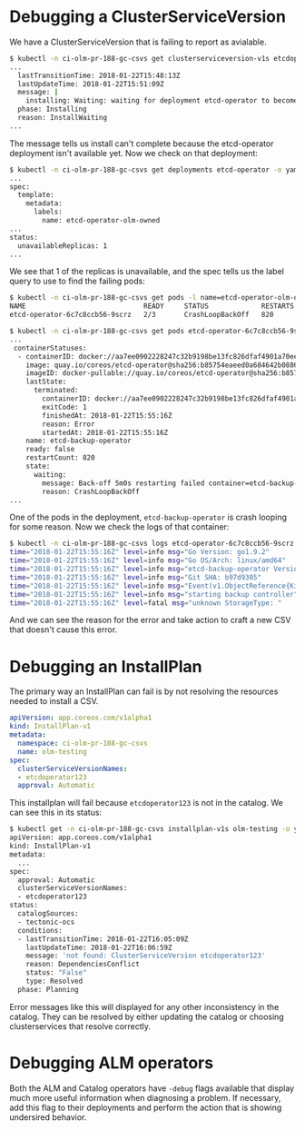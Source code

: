 # Debugging a ClusterServiceVersion

We have a ClusterServiceVersion that is failing to report as avialable.

```sh
$ kubectl -n ci-olm-pr-188-gc-csvs get clusterserviceversion-v1s etcdoperator.v0.8.1 -o yaml
...
  lastTransitionTime: 2018-01-22T15:48:13Z
  lastUpdateTime: 2018-01-22T15:51:09Z
  message: |
    installing: Waiting: waiting for deployment etcd-operator to become ready: Waiting for rollout to finish: 0 of 1 updated replicas are available...
  phase: Installing
  reason: InstallWaiting
...
```

The message tells us install can't complete because the etcd-operator deployment isn't available yet. Now we check on that deployment:

```sh
$ kubectl -n ci-olm-pr-188-gc-csvs get deployments etcd-operator -o yaml
...
spec:
  template:
    metadata:
      labels:
        name: etcd-operator-olm-owned
...
status:
  unavailableReplicas: 1
...
```

We see that 1 of the replicas is unavailable, and the spec tells us the label query to use to find the failing pods:

```sh
$ kubectl -n ci-olm-pr-188-gc-csvs get pods -l name=etcd-operator-olm-owned                                                                                         1 ↵
NAME                             READY     STATUS             RESTARTS   AGE
etcd-operator-6c7c8ccb56-9scrz   2/3       CrashLoopBackOff   820        2d

$ kubectl -n ci-olm-pr-188-gc-csvs get pods etcd-operator-6c7c8ccb56-9scrz -o yaml
...
 containerStatuses:
  - containerID: docker://aa7ee0902228247c32b9198be13fc826dfaf4901a70ee84f31582c284721a110
    image: quay.io/coreos/etcd-operator@sha256:b85754eaeed0a684642b0886034742234d288132dc6439b8132e9abd7a199de0
    imageID: docker-pullable://quay.io/coreos/etcd-operator@sha256:b85754eaeed0a684642b0886034742234d288132dc6439b8132e9abd7a199de0
    lastState:
      terminated:
        containerID: docker://aa7ee0902228247c32b9198be13fc826dfaf4901a70ee84f31582c284721a110
        exitCode: 1
        finishedAt: 2018-01-22T15:55:16Z
        reason: Error
        startedAt: 2018-01-22T15:55:16Z
    name: etcd-backup-operator
    ready: false
    restartCount: 820
    state:
      waiting:
        message: Back-off 5m0s restarting failed container=etcd-backup-operator pod=etcd-operator-6c7c8ccb56-9scrz_ci-olm-pr-188-gc-csvs(3084f195-fd38-11e7-b3ea-0aae23d78648)
        reason: CrashLoopBackOff
...
```

One of the pods in the deployment, `etcd-backup-operator` is crash looping for some reason. Now we check the logs of that container:

```sh
$ kubectl -n ci-olm-pr-188-gc-csvs logs etcd-operator-6c7c8ccb56-9scrz etcd-backup-operator                                                                         1 ↵
time="2018-01-22T15:55:16Z" level=info msg="Go Version: go1.9.2"
time="2018-01-22T15:55:16Z" level=info msg="Go OS/Arch: linux/amd64"
time="2018-01-22T15:55:16Z" level=info msg="etcd-backup-operator Version: 0.8.1"
time="2018-01-22T15:55:16Z" level=info msg="Git SHA: b97d9305"
time="2018-01-22T15:55:16Z" level=info msg="Event(v1.ObjectReference{Kind:"Endpoints", Namespace:"ci-olm-pr-188-gc-csvs", Name:"etcd-backup-operator", UID:"328b063e-fd38-11e7-b021-122952f9fac4", APIVersion:"v1", ResourceVersion:"11570590", FieldPath:""}): type: 'Normal' reason: 'LeaderElection' etcd-operator-6c7c8ccb56-9scrz became leader"
time="2018-01-22T15:55:16Z" level=info msg="starting backup controller" pkg=controller
time="2018-01-22T15:55:16Z" level=fatal msg="unknown StorageType: "
```

And we can see the reason for the error and take action to craft a new CSV that doesn't cause this error.

# Debugging an InstallPlan

The primary way an InstallPlan can fail is by not resolving the resources needed to install a CSV.

```yaml
apiVersion: app.coreos.com/v1alpha1
kind: InstallPlan-v1
metadata:
  namespace: ci-olm-pr-188-gc-csvs
  name: olm-testing
spec:
  clusterServiceVersionNames:
  - etcdoperator123
  approval: Automatic
```

This installplan will fail because `etcdoperator123` is not in the catalog. We can see this in its status:

```sh
$ kubectl get -n ci-olm-pr-188-gc-csvs installplan-v1s olm-testing -o yaml
apiVersion: app.coreos.com/v1alpha1
kind: InstallPlan-v1
metadata:
  ... 
spec:
  approval: Automatic
  clusterServiceVersionNames:
  - etcdoperator123
status:
  catalogSources:
  - tectonic-ocs
  conditions:
  - lastTransitionTime: 2018-01-22T16:05:09Z
    lastUpdateTime: 2018-01-22T16:06:59Z
    message: 'not found: ClusterServiceVersion etcdoperator123'
    reason: DependenciesConflict
    status: "False"
    type: Resolved
  phase: Planning
```

Error messages like this will displayed for any other inconsistency in the catalog. They can be resolved by either updating the catalog or choosing clusterservices that resolve correctly.

# Debugging ALM operators

Both the ALM and Catalog operators have `-debug` flags available that display much more useful information when diagnosing a problem. If necessary, add this flag to their deployments and perform the action that is showing undersired behavior.
